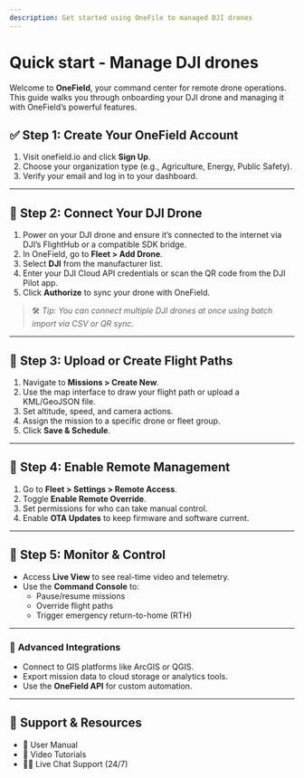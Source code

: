 ```yaml
---
description: Get started using OneFile to managed DJI drones
---
```


# Quick start - Manage DJI drones

Welcome to **OneField**, your command center for remote drone operations. This guide walks you through onboarding your DJI drone and managing it with OneField’s powerful features.

## ✅ **Step 1: Create Your OneField Account**

1. Visit onefield.io and click **Sign Up**.
2. Choose your organization type (e.g., Agriculture, Energy, Public Safety).
3. Verify your email and log in to your dashboard.

***

## 🔗 **Step 2: Connect Your DJI Drone**

1. Power on your DJI drone and ensure it’s connected to the internet via DJI’s FlightHub or a compatible SDK bridge.
2. In OneField, go to **Fleet > Add Drone**.
3. Select **DJI** from the manufacturer list.
4. Enter your DJI Cloud API credentials or scan the QR code from the DJI Pilot app.
5. Click **Authorize** to sync your drone with OneField.

> 🛠️ _Tip: You can connect multiple DJI drones at once using batch import via CSV or QR sync._

***

## 🧭 **Step 3: Upload or Create Flight Paths**

1. Navigate to **Missions > Create New**.
2. Use the map interface to draw your flight path or upload a KML/GeoJSON file.
3. Set altitude, speed, and camera actions.
4. Assign the mission to a specific drone or fleet group.
5. Click **Save & Schedule**.

***

## 🔄 **Step 4: Enable Remote Management**

1. Go to **Fleet > Settings > Remote Access**.
2. Toggle **Enable Remote Override**.
3. Set permissions for who can take manual control.
4. Enable **OTA Updates** to keep firmware and software current.

***

## 📡 **Step 5: Monitor & Control**

* Access **Live View** to see real-time video and telemetry.
* Use the **Command Console** to:
  * Pause/resume missions
  * Override flight paths
  * Trigger emergency return-to-home (RTH)

***

### 🧩 **Advanced Integrations**

* Connect to GIS platforms like ArcGIS or QGIS.
* Export mission data to cloud storage or analytics tools.
* Use the **OneField API** for custom automation.

***

## 🛟 Support & Resources

* 📘 User Manual
* 🎥 Video Tutorials
* 🧑‍💻 Live Chat Support (24/7)
